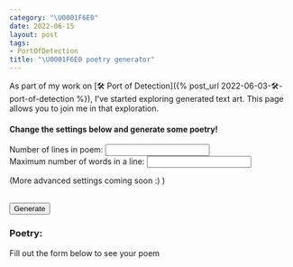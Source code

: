 ```yaml
---
category: "\U0001F6E0️"
date: 2022-06-15
layout: post
tags:
- PortOfDetection
title: "\U0001F6E0️ poetry generator"
---
```


As part of my work on [🛠️ Port of Detection]({% post_url 2022-06-03-🛠️-port-of-detection %}), I've started exploring generated text art. This page allows you to join me in that exploration.
#### Change the settings below and generate some poetry!
<script type='text/javascript' src="/assets/js/poetry_generator.js"></script>
<script>
	let num_lines;
	let max_words;
	function getParameters() {
		let paramString = urlString.split('?')[1];
		let queryString = new URLSearchParams(paramString);
		for(let pair of queryString.entries()) {
			console.log("Key is:" + pair[0]);
			console.log("Value is:" + pair[1]);
		}
	}
</script>
<form action="#" onsubmit="onSubmit(); return false;">
	<label for="num_lines">Number of lines in poem:</label>
	<input type="number" id="num_lines" name="num_lines">
	<br/>
	<label for="max_line_length">Maximum number of words in a line:</label>
	<input type="number" id="max_line_length" name="max_line_length">
	<p>(More advanced settings coming soon :) )</p>
	<br/>
	<!-- <div><h4 style="display: inline">Advanced Settings:</h4> <button style="display: inline" type="button" onclick="return showOrHideAdvanced()">(Show/Hide)</button></div>
	<div id="advanced_settings" style="display: none">Hello</div>
	<br/><br/> -->
	<input type="submit" value="Generate"/>
</form>

<h3>Poetry:</h3>
<p id="poem">Fill out the form below to see your poem</p>
<br/>
<br/>
<div id="send_me_box" style="display: none">Like what you made?
<a id="send_me_link">Send Me Your Poem</a> or <a href="https://twitter.com/intent/tweet?via={{site.twitter_username}}&url={{ site.url | append: page.url | append: '?ref=twitter_share' | url_encode}}">tweet at me</a></div>